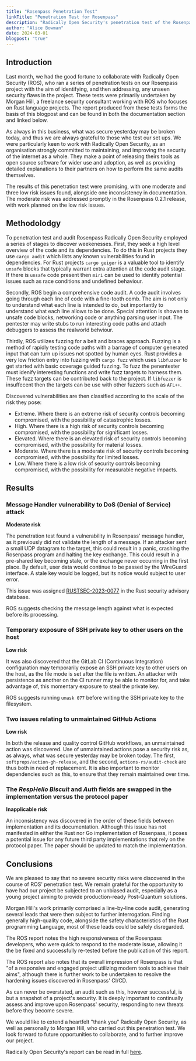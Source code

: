 ```yaml
---
title: "Rosenpass Penetration Test"
linkTitle: "Penetration Test for Rosenpass"
description: "Radically Open Security's penetration test of the Rosenpass project"
author: "Alice Bowman"
date: 2024-03-01
blogpost: "true"
---
```


## Introduction

Last month, we had the good fortune to collaborate with Radically Open Security (ROS), who ran a series of penetration tests on our Rosenpass project with the aim of identifying, and then addressing, any unseen security flaws in the project. These tests were primarily undertaken by Morgan Hill, a freelance security consultant working with ROS who focuses on Rust language projects. The report produced from these tests forms the basis of this blogpost and can be found in both the documentation section and linked below.

As always in this business, what was secure yesterday may be broken today, and thus we are always grateful to those who test our set ups. We were particularly keen to work with Radically Open Security, as an organisation strongly committed to maintaining, and improving the security of the internet as a whole. They make a point of releasing theirs tools as open source software for wider use and adoption, as well as providing detailed explanations to their partners on how to perform the same audits themselves.

The results of this penetration test were promising, with one moderate and three low risk issues found, alongside one inconsistency in documentation. The moderate risk was addressed promptly in the Rosenpass 0.2.1 release, with work planned on the low risk issues.

## Methodolodgy
To penetration test and audit Rosenpass Radically Open Security employed a series of stages to discover weekenesses. First, they seek a high level overview of the code and its dependencies. To do this in Rust projects they use `cargo audit` which lists any known vulnerabilities found in dependencies. For Rust projects `cargo geiger` is a valuable tool to identify `unsafe` blocks that typically warrant extra attention at the code audit stage. If there is `unsafe` code present then `miri` can be used to identify potential issues such as race conditions and undefined behaviour.

Secondly, ROS begin a comprehensive code audit. A code audit involves going through each line of code with a fine-tooth comb. The aim is not only to understand what each line is intended to do, but importantly to understand what each line allows to be done. Special attention is showen to unsafe code blocks, networking code or anything parsing user input. The pentester may write stubs to run interesting code paths and attach debuggers to assess the realworld behviour.

Thirdly, ROS utilizes fuzzing for a belt and braces approach. Fuzzing is a method of rapidly testing code paths with a barrage of computer generated input that can turn up issues not spotted by human eyes. Rust provides a very low friction entry into fuzzing with `cargo fuzz` which uses `libfuzzer` to get started with basic coverage guided fuzzing. To fuzz the penentester must idenify interesting functions and write fuzz targets to harness them. These fuzz targets can be contributed back to the project. If `libfuzzer` is insuffecent then the targets can be use with other fuzzers such as `AFL++`.

Discovered vulnerabilities are then classified according to the scale of the risk they pose:

- Extreme. Where there is an extreme risk of security controls becoming compromised, with the possibility of catastrophic losses.
- High. Where there is a high risk of security controls becoming compromised, with the possibility for significant losses.
- Elevated. Where there is an elevated risk of security controls becoming compromised, with the possibility for material losses.
- Moderate. Where there is a moderate risk of security controls becoming compromised, with the possibility for limited losses.
- Low. Where there is a low risk of security controls becoming compromised, with the possibility for measurable negative impacts.

## Results

### Message Handler vulnerability to DoS (Denial of Service) attack
**Moderate risk**

The penetration test found a vulnerability in Rosenpass' message handler, as it previously did not validate the length of a message. If an attacker sent a small UDP datagram to the target, this could result in a panic, crashing the Rosenpass program and halting the key exchange. This could result in a pre-shared key becoming stale, or the exchange never occurring in the first place. By default, user data would continue to be passed by the WireGuard interface. A stale key would be logged, but its notice would subject to user error.

This issue was assigned [RUSTSEC-2023-0077](https://rustsec.org/advisories/RUSTSEC-2023-0077.html) in the Rust security advisory database.

ROS suggests checking the message length against what is expected before its processing.

### Temporary exposure of SSH private key to other users on the host
**Low risk**

It was also discovered that the GitLab CI (Continuous Integration) configuration may temporarily expose an SSH private key to other users on the host, as the file mode is set after the file is written. An attacker with persistence as another on the CI runner may be able to monitor for, and take advantage of, this momentary exposure to steal the private key.

ROS suggests running ```umask 077``` before writing the SSH private key to the filesystem. 

### Two issues relating to unmaintained GitHub Actions
**Low risk**

In both the release and quality control GitHub workflows, an unmaintained action was discovered. Use of unmaintained actions pose a security risk as, as always, what was secure yesterday may be broken today. The first, ```softprops/action-gh-release```, and the second, ```actions-rs/audit-check``` are thus both in need of replacement. It is also important to monitor dependencies such as this, to ensure that they remain maintained over time.

### The *RespHello Biscuit* and *Auth* fields are swapped in the implementation versus the protocol paper
**Inapplicable risk**

An inconsistency was discovered in the order of these fields between implementation and its documentation. Although this issue has not manifested in either the Rust nor Go implementation of Rosenpass, it poses a potential issue for any future third party implementations that rely on the protocol paper. The paper should be updated to match the implementation.

## Conclusions

We are pleased to say that no severe security risks were discovered in the course of ROS' penetration test. We remain grateful for the opportunity to have had our project be subjected to an unbiased audit, especially as a young project aiming to provide production-ready Post-Quantum solutions.

Morgan Hill's work primarily comprised a line-by-line code audit, generating several leads that were then subject to further interrogation. Finding generally high-quality code, alongside the safety characteristics of the Rust programming Language, most of these leads could be safely disregarded.

The ROS report notes the high responsiveness of the Rosenpass developers, who were quick to respond to the moderate issue, allowing it the be fixed and successfully re-tested before the publication of this report.

The ROS report also notes that its overall impression of Rosenpass is that "of a responsive and engaged project utilizing modern tools to achieve their aims", although there is further work to be undertaken to resolve the hardening issues discovered in Rosenpass' CI/CD. 

As can never be overstated, an audit such as this, however successful, is but a snapshot of a project's security. It is deeply important to continually assess and improve upon Rosenpass' security, responding to new threats before they become severe.

We would like to extend a heartfelt "thank you" Radically Open Security, as well as personally to Morgan Hill, who carried out this penetration test. We look forward to future opportunities to collaborate, and to further improve our project.

Radically Open Security's report can be read in full [here](/docs/pentest/).